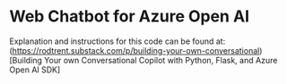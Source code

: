 # Web Chatbot for Azure Open AI

Explanation and instructions for this code can be found at: (https://rodtrent.substack.com/p/building-your-own-conversational)[Building Your own Conversational Copilot with Python, Flask, and Azure Open AI SDK]
